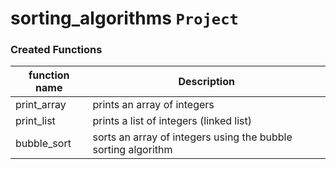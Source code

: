 # sorting_algorithms ``Project``
### Created Functions

function name | Description
--------------|------------
print_array | prints an array of integers
print_list | prints a list of integers (linked list)
bubble_sort | sorts an array of integers using the bubble sorting algorithm
